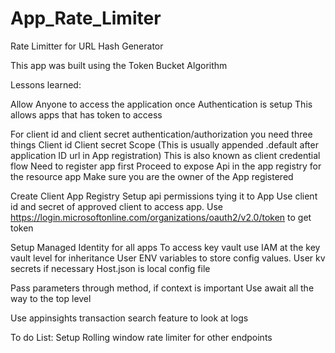# App_Rate_Limiter
Rate Limitter for URL Hash Generator

This app was built using the Token Bucket Algorithm

Lessons learned:

Allow Anyone to access the application once Authentication is setup
This allows apps that has token to access

For client id and client secret authentication/authorization you need three things
Client id
Client secret
Scope (This is usually appended .default after application ID url in App registration)
This is also known as client credential flow
Need to register app first
Proceed to expose Api in the app registry for the resource app
Make sure you are the owner of the App registered

Create Client App Registry
Setup api permissions tying it to App
Use client id and secret of approved client to access app.
Use https://login.microsoftonline.com/organizations/oauth2/v2.0/token to get token

Setup Managed Identity for all apps
To access key vault use IAM at the key vault level for inheritance
User ENV variables to store config values. User kv secrets if necessary
Host.json is local config file

Pass parameters through method, if context is important
Use await all the way to the top level

Use appinsights transaction search feature to look at logs 

To do List:
Setup Rolling window rate limiter for other endpoints

